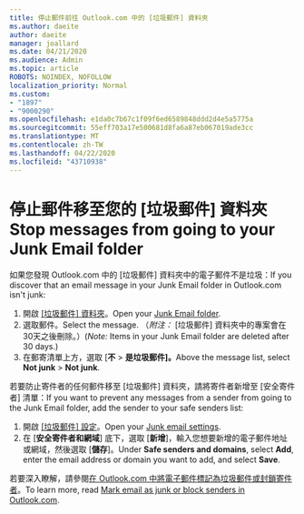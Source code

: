 ```yaml
---
title: 停止郵件前往 Outlook.com 中的 [垃圾郵件] 資料夾
ms.author: daeite
author: daeite
manager: joallard
ms.date: 04/21/2020
ms.audience: Admin
ms.topic: article
ROBOTS: NOINDEX, NOFOLLOW
localization_priority: Normal
ms.custom:
- "1897"
- "9000290"
ms.openlocfilehash: e1da0c7b67c1f09f6ed6589848ddd2d4e5a5775a
ms.sourcegitcommit: 55eff703a17e500681d8fa6a87eb067019ade3cc
ms.translationtype: MT
ms.contentlocale: zh-TW
ms.lasthandoff: 04/22/2020
ms.locfileid: "43710938"
---
```

# <a name="stop-messages-from-going-to-your-junk-email-folder"></a><span data-ttu-id="b60bf-102">停止郵件移至您的 [垃圾郵件] 資料夾</span><span class="sxs-lookup"><span data-stu-id="b60bf-102">Stop messages from going to your Junk Email folder</span></span>

<span data-ttu-id="b60bf-103">如果您發現 Outlook.com 中的 [垃圾郵件] 資料夾中的電子郵件不是垃圾：</span><span class="sxs-lookup"><span data-stu-id="b60bf-103">If you discover that an email message in your Junk Email folder in Outlook.com isn't junk:</span></span>

1. <span data-ttu-id="b60bf-104">開啟 [[垃圾郵件] 資料夾](https://outlook.live.com/mail/junkemail)。</span><span class="sxs-lookup"><span data-stu-id="b60bf-104">Open your [Junk Email folder](https://outlook.live.com/mail/junkemail).</span></span>
1. <span data-ttu-id="b60bf-105">選取郵件。</span><span class="sxs-lookup"><span data-stu-id="b60bf-105">Select the message.</span></span> <span data-ttu-id="b60bf-106">（*附注：* [垃圾郵件] 資料夾中的專案會在30天之後刪除。）</span><span class="sxs-lookup"><span data-stu-id="b60bf-106">(*Note:* Items in your Junk Email folder are deleted after 30 days.)</span></span>
1. <span data-ttu-id="b60bf-107">在郵寄清單上方，選取 [**不** > **是垃圾郵件]。**</span><span class="sxs-lookup"><span data-stu-id="b60bf-107">Above the message list, select **Not junk** > **Not junk**.</span></span>

<span data-ttu-id="b60bf-108">若要防止寄件者的任何郵件移至 [垃圾郵件] 資料夾，請將寄件者新增至 [安全寄件者] 清單：</span><span class="sxs-lookup"><span data-stu-id="b60bf-108">If you want to prevent any messages from a sender from going to the Junk Email folder, add the sender to your safe senders list:</span></span>

1. <span data-ttu-id="b60bf-109">開啟 [[垃圾郵件] 設定](https://go.microsoft.com/fwlink/?linkid=2035804)。</span><span class="sxs-lookup"><span data-stu-id="b60bf-109">Open your [Junk email settings](https://go.microsoft.com/fwlink/?linkid=2035804).</span></span>
1. <span data-ttu-id="b60bf-110">在 [**安全寄件者和網域**] 底下，選取 [**新增**]，輸入您想要新增的電子郵件地址或網域，然後選取 [**儲存**]。</span><span class="sxs-lookup"><span data-stu-id="b60bf-110">Under **Safe senders and domains**, select **Add**, enter the email address or domain you want to add, and select **Save**.</span></span>

<span data-ttu-id="b60bf-111">若要深入瞭解，請參閱[在 Outlook.com 中將電子郵件標記為垃圾郵件或封鎖寄件者](https://support.office.com/article/a3ece97b-82f8-4a5e-9ac3-e92fa6427ae4?wt.mc_id=Office_Outlook_com_Alchemy)。</span><span class="sxs-lookup"><span data-stu-id="b60bf-111">To learn more, read [Mark email as junk or block senders in Outlook.com](https://support.office.com/article/a3ece97b-82f8-4a5e-9ac3-e92fa6427ae4?wt.mc_id=Office_Outlook_com_Alchemy).</span></span>
